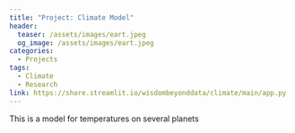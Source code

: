 ```yaml
---
title: "Project: Climate Model"
header:
  teaser: /assets/images/eart.jpeg
  og_image: /assets/images/eart.jpeg
categories:
  - Projects
tags:
  - Climate
  - Research
link: https://share.streamlit.io/wisdombeyonddata/climate/main/app.py
---
```


This is a model for temperatures on several planets
